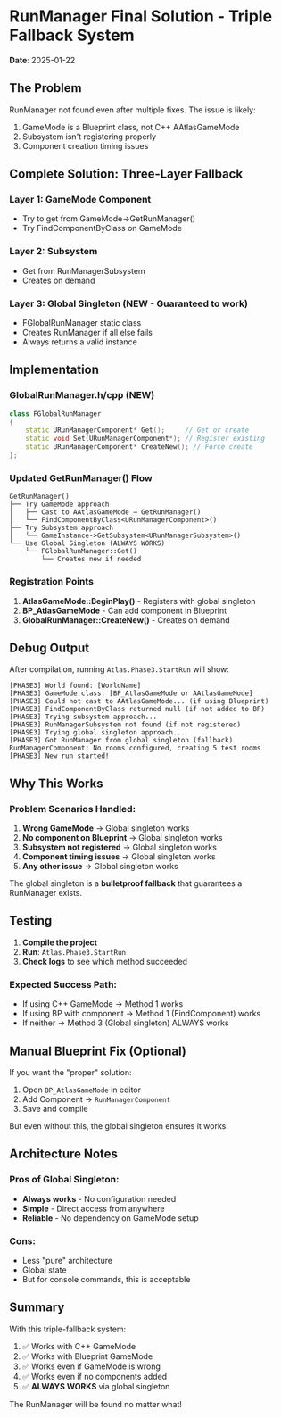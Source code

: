 # RunManager Final Solution - Triple Fallback System
**Date**: 2025-01-22

## The Problem
RunManager not found even after multiple fixes. The issue is likely:
1. GameMode is a Blueprint class, not C++ AAtlasGameMode
2. Subsystem isn't registering properly
3. Component creation timing issues

## Complete Solution: Three-Layer Fallback

### Layer 1: GameMode Component
- Try to get from GameMode->GetRunManager()
- Try FindComponentByClass on GameMode

### Layer 2: Subsystem
- Get from RunManagerSubsystem
- Creates on demand

### Layer 3: Global Singleton (NEW - Guaranteed to work)
- FGlobalRunManager static class
- Creates RunManager if all else fails
- Always returns a valid instance

## Implementation

### GlobalRunManager.h/cpp (NEW)
```cpp
class FGlobalRunManager
{
    static URunManagerComponent* Get();     // Get or create
    static void Set(URunManagerComponent*); // Register existing
    static URunManagerComponent* CreateNew(); // Force create
};
```

### Updated GetRunManager() Flow
```
GetRunManager()
├── Try GameMode approach
│   ├── Cast to AAtlasGameMode → GetRunManager()
│   └── FindComponentByClass<URunManagerComponent>()
├── Try Subsystem approach
│   └── GameInstance->GetSubsystem<URunManagerSubsystem>()
└── Use Global Singleton (ALWAYS WORKS)
    └── FGlobalRunManager::Get()
        └── Creates new if needed
```

### Registration Points
1. **AtlasGameMode::BeginPlay()** - Registers with global singleton
2. **BP_AtlasGameMode** - Can add component in Blueprint
3. **GlobalRunManager::CreateNew()** - Creates on demand

## Debug Output

After compilation, running `Atlas.Phase3.StartRun` will show:

```
[PHASE3] World found: [WorldName]
[PHASE3] GameMode class: [BP_AtlasGameMode or AAtlasGameMode]
[PHASE3] Could not cast to AAtlasGameMode... (if using Blueprint)
[PHASE3] FindComponentByClass returned null (if not added to BP)
[PHASE3] Trying subsystem approach...
[PHASE3] RunManagerSubsystem not found (if not registered)
[PHASE3] Trying global singleton approach...
[PHASE3] Got RunManager from global singleton (fallback)
RunManagerComponent: No rooms configured, creating 5 test rooms
[PHASE3] New run started!
```

## Why This Works

### Problem Scenarios Handled:
1. **Wrong GameMode** → Global singleton works
2. **No component on Blueprint** → Global singleton works
3. **Subsystem not registered** → Global singleton works
4. **Component timing issues** → Global singleton works
5. **Any other issue** → Global singleton works

The global singleton is a **bulletproof fallback** that guarantees a RunManager exists.

## Testing

1. **Compile the project**
2. **Run**: `Atlas.Phase3.StartRun`
3. **Check logs** to see which method succeeded

### Expected Success Path:
- If using C++ GameMode → Method 1 works
- If using BP with component → Method 1 (FindComponent) works
- If neither → Method 3 (Global singleton) ALWAYS works

## Manual Blueprint Fix (Optional)

If you want the "proper" solution:
1. Open `BP_AtlasGameMode` in editor
2. Add Component → `RunManagerComponent`
3. Save and compile

But even without this, the global singleton ensures it works.

## Architecture Notes

### Pros of Global Singleton:
- **Always works** - No configuration needed
- **Simple** - Direct access from anywhere
- **Reliable** - No dependency on GameMode setup

### Cons:
- Less "pure" architecture
- Global state
- But for console commands, this is acceptable

## Summary

With this triple-fallback system:
1. ✅ Works with C++ GameMode
2. ✅ Works with Blueprint GameMode
3. ✅ Works even if GameMode is wrong
4. ✅ Works even if no components added
5. ✅ **ALWAYS WORKS** via global singleton

The RunManager will be found no matter what!